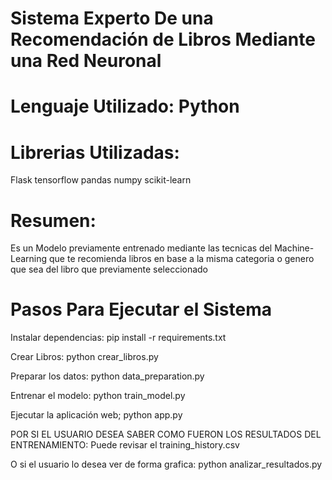  # Sistema Experto De una Recomendación de Libros Mediante una Red Neuronal

# Lenguaje Utilizado: Python

# Librerias Utilizadas:
Flask
tensorflow
pandas
numpy
scikit-learn

# Resumen: 
Es un Modelo previamente entrenado mediante las tecnicas del Machine-Learning que te recomienda libros en base a la misma categoria o genero que sea del libro que previamente seleccionado




# Pasos Para Ejecutar el Sistema

 Instalar dependencias:
pip install -r requirements.txt

 Crear Libros:
python crear_libros.py

 Preparar los datos:
python data_preparation.py

 Entrenar el modelo:
python train_model.py

 Ejecutar la aplicación web;
python app.py

 POR SI EL USUARIO DESEA SABER COMO FUERON LOS RESULTADOS DEL ENTRENAMIENTO:
Puede revisar el training_history.csv

 O si el usuario lo desea ver de forma grafica:
python analizar_resultados.py